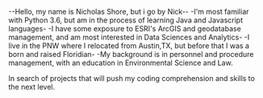 --Hello, my name is Nicholas Shore, but i go by Nick--
-I'm most familiar with Python 3.6, but am in the process of learning Java and Javascript languages-
-I have some exposure to ESRI's ArcGIS and geodatabase management, and am most interested in Data Sciences and Analytics-
-I live in the PNW where I relocated from Austin,TX, but before that I was a born and raised Floridian-
-My background is in personnel and procedure management, with an education in Environmental Science and Law.

In search of projects that will push my coding comprehension and skills to the next level.
